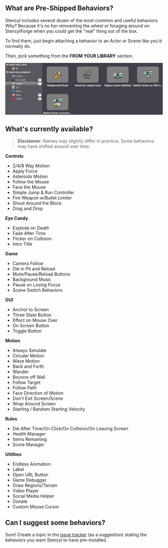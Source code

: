 ## What are Pre-Shipped Behaviors?

Stencyl includes several dozen of the most common and useful behaviors. Why? Because it's no fun reinventing the wheel or foraging around on StencylForge when you could get the "real" thing out of the box.

To find them, just begin attaching a behavior to an Actor or Scene like you'd normally do. 

Then, pick something from the **FROM YOUR LIBRARY** section.

![from-your-library](images/from-your-library.png)


## What's currently available?

> **Disclaimer:** Names may slightly differ in practice. Some behaviors may have shifted around over time.

**Controls**
* 2/4/8 Way Motion
* Apply Force
* Asteroids Motion
* Follow the Mouse
* Face the Mouse
* Simple Jump & Run Controller
* Fire Weapon w/Bullet Limiter
* Shoot Around the Block
* Drag and Drop

**Eye Candy**
* Explode on Death
* Fade After Time
* Flicker on Collision
* Intro Title

**Game**
* Camera Follow
* Die in Pit and Reload
* Mute/Pause/Reload Buttons
* Background Music
* Pause on Losing Focus
* Scene Switch Behaviors

**GUI**
* Anchor to Screen
* Three State Button
* Effect on Mouse Over
* On Screen Button
* Toggle Button

**Motion**
* Always Simulate
* Circular Motion
* Wave Motion
* Back and Forth
* Wander
* Bounce off Wall
* Follow Target
* Follow Path
* Face Direction of Motion
* Don't Exit Screen/Scene
* Wrap Around Screen
* Starting / Random Starting Velocity

**Rules**
* Die After Time/On Click/On Collision/On Leaving Screen
* Health Manager
* Items Remaining
* Score Manager

**Utilities**
* Endless Animation
* Label
* Open URL Button
* Game Debugger
* Draw Regions/Terrain
* Video Player
* Social Media Helper
* Donate
* Custom Mouse Cursor
 

## Can I suggest some behaviors?

Sure! Create a topic in the [issue tracker](http://community.stencyl.com/index.php?project=1;area=issues;tracker=feature) (as a suggestion) stating the behaviors you want Stencyl to have pre-installed.
